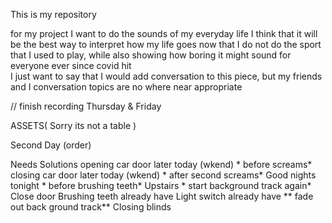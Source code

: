 This is my repository

for my project I want to do the sounds of my everyday life
I think that it will be the best way to interpret how my life goes now that I do not do the sport that I used to play, while also showing
how boring it might sound for everyone ever since covid hit  
 I just want to say that I would add conversation to this piece, but my friends and I conversation topics are no where near appropriate

// finish recording Thursday & Friday

ASSETS( Sorry its not a table )

Second Day (order)

Needs 	           Solutions
opening car door  later today (wkend) * before screams*
closing car door  later today (wkend) * after second screams*
 Good nights      tonight     * before brushing teeth*
 Upstairs * start background track again*
 Close door 
 Brushing teeth   already have
 Light switch     already have ** fade out back ground track**
 Closing blinds
